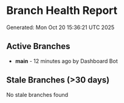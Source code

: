 # Branch Health Report
Generated: Mon Oct 20 15:36:21 UTC 2025

## Active Branches
- **main** - 12 minutes ago by Dashboard Bot

## Stale Branches (>30 days)
No stale branches found
